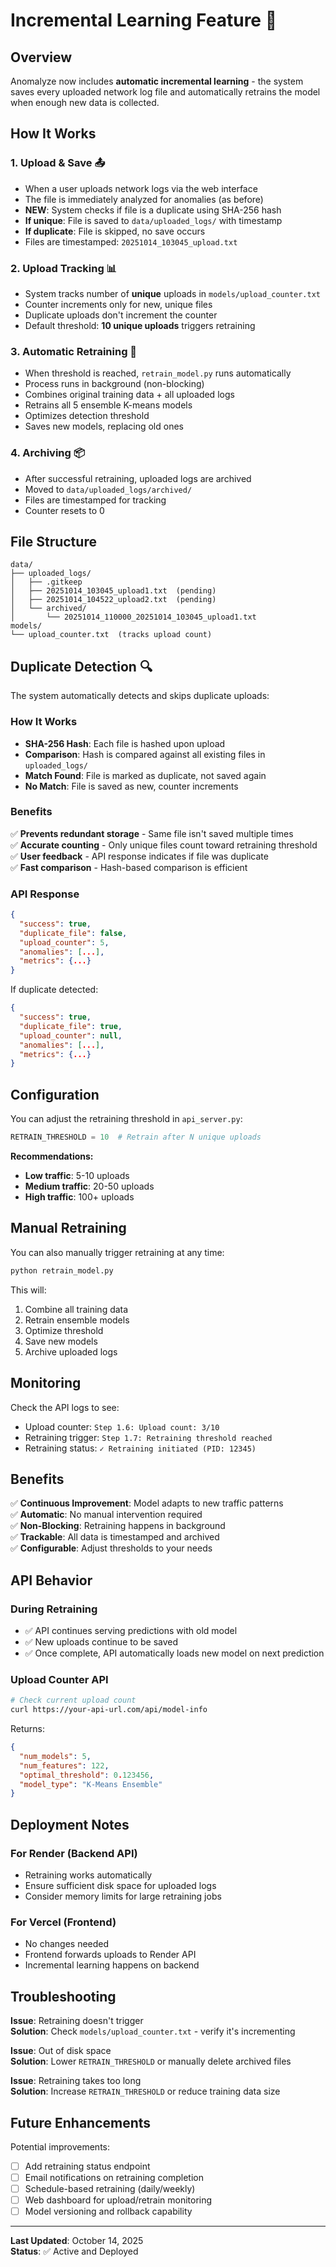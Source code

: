 # Incremental Learning Feature 🤖

## Overview

Anomalyze now includes **automatic incremental learning** - the system saves every uploaded network log file and automatically retrains the model when enough new data is collected.

## How It Works

### 1. **Upload & Save** 📤

- When a user uploads network logs via the web interface
- The file is immediately analyzed for anomalies (as before)
- **NEW**: System checks if file is a duplicate using SHA-256 hash
- **If unique**: File is saved to `data/uploaded_logs/` with timestamp
- **If duplicate**: File is skipped, no save occurs
- Files are timestamped: `20251014_103045_upload.txt`

### 2. **Upload Tracking** 📊

- System tracks number of **unique** uploads in `models/upload_counter.txt`
- Counter increments only for new, unique files
- Duplicate uploads don't increment the counter
- Default threshold: **10 unique uploads** triggers retraining

### 3. **Automatic Retraining** 🔄

- When threshold is reached, `retrain_model.py` runs automatically
- Process runs in background (non-blocking)
- Combines original training data + all uploaded logs
- Retrains all 5 ensemble K-means models
- Optimizes detection threshold
- Saves new models, replacing old ones

### 4. **Archiving** 📦

- After successful retraining, uploaded logs are archived
- Moved to `data/uploaded_logs/archived/`
- Files are timestamped for tracking
- Counter resets to 0

## File Structure

```
data/
├── uploaded_logs/
│   ├── .gitkeep
│   ├── 20251014_103045_upload1.txt  (pending)
│   ├── 20251014_104522_upload2.txt  (pending)
│   └── archived/
│       └── 20251014_110000_20251014_103045_upload1.txt
models/
└── upload_counter.txt  (tracks upload count)
```

## Duplicate Detection 🔍

The system automatically detects and skips duplicate uploads:

### How It Works

- **SHA-256 Hash**: Each file is hashed upon upload
- **Comparison**: Hash is compared against all existing files in `uploaded_logs/`
- **Match Found**: File is marked as duplicate, not saved again
- **No Match**: File is saved as new, counter increments

### Benefits

✅ **Prevents redundant storage** - Same file isn't saved multiple times  
✅ **Accurate counting** - Only unique files count toward retraining threshold  
✅ **User feedback** - API response indicates if file was duplicate  
✅ **Fast comparison** - Hash-based comparison is efficient

### API Response

```json
{
  "success": true,
  "duplicate_file": false,
  "upload_counter": 5,
  "anomalies": [...],
  "metrics": {...}
}
```

If duplicate detected:

```json
{
  "success": true,
  "duplicate_file": true,
  "upload_counter": null,
  "anomalies": [...],
  "metrics": {...}
}
```

## Configuration

You can adjust the retraining threshold in `api_server.py`:

```python
RETRAIN_THRESHOLD = 10  # Retrain after N unique uploads
```

**Recommendations:**

- **Low traffic**: 5-10 uploads
- **Medium traffic**: 20-50 uploads
- **High traffic**: 100+ uploads

## Manual Retraining

You can also manually trigger retraining at any time:

```bash
python retrain_model.py
```

This will:

1. Combine all training data
2. Retrain ensemble models
3. Optimize threshold
4. Save new models
5. Archive uploaded logs

## Monitoring

Check the API logs to see:

- Upload counter: `Step 1.6: Upload count: 3/10`
- Retraining trigger: `Step 1.7: Retraining threshold reached`
- Retraining status: `✓ Retraining initiated (PID: 12345)`

## Benefits

✅ **Continuous Improvement**: Model adapts to new traffic patterns  
✅ **Automatic**: No manual intervention required  
✅ **Non-Blocking**: Retraining happens in background  
✅ **Trackable**: All data is timestamped and archived  
✅ **Configurable**: Adjust thresholds to your needs

## API Behavior

### During Retraining

- ✅ API continues serving predictions with old model
- ✅ New uploads continue to be saved
- ✅ Once complete, API automatically loads new model on next prediction

### Upload Counter API

```bash
# Check current upload count
curl https://your-api-url.com/api/model-info
```

Returns:

```json
{
  "num_models": 5,
  "num_features": 122,
  "optimal_threshold": 0.123456,
  "model_type": "K-Means Ensemble"
}
```

## Deployment Notes

### For Render (Backend API)

- Retraining works automatically
- Ensure sufficient disk space for uploaded logs
- Consider memory limits for large retraining jobs

### For Vercel (Frontend)

- No changes needed
- Frontend forwards uploads to Render API
- Incremental learning happens on backend

## Troubleshooting

**Issue**: Retraining doesn't trigger  
**Solution**: Check `models/upload_counter.txt` - verify it's incrementing

**Issue**: Out of disk space  
**Solution**: Lower `RETRAIN_THRESHOLD` or manually delete archived files

**Issue**: Retraining takes too long  
**Solution**: Increase `RETRAIN_THRESHOLD` or reduce training data size

## Future Enhancements

Potential improvements:

- [ ] Add retraining status endpoint
- [ ] Email notifications on retraining completion
- [ ] Schedule-based retraining (daily/weekly)
- [ ] Web dashboard for upload/retrain monitoring
- [ ] Model versioning and rollback capability

---

**Last Updated**: October 14, 2025  
**Status**: ✅ Active and Deployed
